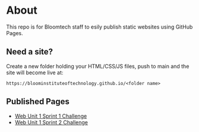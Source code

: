 # About

This repo is for Bloomtech staff to esily publish static websites using GitHub Pages.

## Need a site?

Create a new folder holding your HTML/CSS/JS files, push to main and the site will become live at:

```https://bloominstituteoftechnology.github.io/<folder name>```

## Published Pages

- [Web Unit 1 Sprint 1 Challenge](https://bloominstituteoftechnology.github.io/W_U1_S1_sprint_challenge/)
- [Web Unit 1 Sprint 2 Challenge](https://bloominstituteoftechnology.github.io/W_U1_S2_sprint_challenge/)
